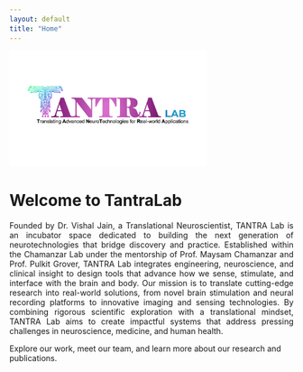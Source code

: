 ```yaml
---
layout: default
title: "Home"
---
```


<p align="left">
  <img src="/assets/images/logo.png" alt="TantraLab Logo" style="max-width:350px;">
</p>

# Welcome to TantraLab
<p align="justify">
Founded by Dr. Vishal Jain, a Translational Neuroscientist, TANTRA Lab is an incubator space dedicated to building the next generation of neurotechnologies that bridge discovery and practice. Established within the Chamanzar Lab under the mentorship of Prof. Maysam Chamanzar and Prof. Pulkit Grover, TANTRA Lab integrates engineering, neuroscience, and clinical insight to design tools that advance how we sense, stimulate, and interface with the brain and body.
Our mission is to translate cutting-edge research into real-world solutions, from novel brain stimulation and neural recording platforms to innovative imaging and sensing technologies. By combining rigorous scientific exploration with a translational mindset, TANTRA Lab aims to create impactful systems that address pressing challenges in neuroscience, medicine, and human health.

Explore our work, meet our team, and learn more about our research and publications.
